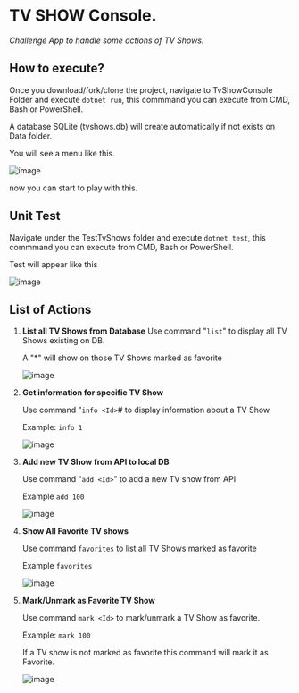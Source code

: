 # **TV SHOW Console.**

*Challenge App to handle some actions of TV Shows.*

## **How to execute?**

Once you download/fork/clone the project, navigate to TvShowConsole Folder and execute `dotnet run`, this commmand you can execute from CMD, Bash or PowerShell.

A database SQLite (tvshows.db) will create automatically if not exists on Data folder.

You will see a menu like this.

![image](https://github.com/ilcasco-manuelr/TvShowConsole/assets/125287482/e78c2b99-4592-4aa5-9ce4-2eba1b40b374)


now you can start to play with this.


## **Unit Test**

Navigate under the TestTvShows folder and execute `dotnet test`, this commmand you can execute from CMD, Bash or PowerShell.

Test will appear like this

![image](https://github.com/ilcasco-manuelr/TvShowConsole/assets/125287482/2c1118bf-c705-494a-b65f-f980d82dd7da)



## **List of Actions**

1. **List all TV Shows from Database**
	Use command "`list`" to display all TV Shows existing on DB.

      A "*" will show on those TV Shows marked as favorite
   
      ![image](https://github.com/ilcasco-manuelr/TvShowConsole/assets/125287482/23f5241c-75b1-460d-a8d7-421f72cf53c5)

2. **Get information for specific TV Show**

   Use command "`info <Id>`# to display information about a TV Show

      Example:
      `info 1`

      ![image](https://github.com/ilcasco-manuelr/TvShowConsole/assets/125287482/ef7a56c6-5ae0-4589-8358-a0483b03c0bf)

3. **Add new TV Show from API to local DB**

   Use command "`add <Id>`" to add a new TV show from API

   Example
   `add 100`

   ![image](https://github.com/ilcasco-manuelr/TvShowConsole/assets/125287482/ed07e8b9-38f3-420a-85b4-10b73f83d2c6)

4. **Show All Favorite TV shows**

   Use command `favorites` to list all TV Shows marked as favorite

   Example
   `favorites`

   ![image](https://github.com/ilcasco-manuelr/TvShowConsole/assets/125287482/1bea8b62-41ca-48b9-adef-b65b91f244c2)

5. **Mark/Unmark as Favorite TV Show**

   Use command `mark <Id>` to mark/unmark a TV Show as favorite.

   Example:
        `mark 100`

   If a TV show is not marked as favorite this command will mark it as Favorite.

   ![image](https://github.com/ilcasco-manuelr/TvShowConsole/assets/125287482/0616815a-37b6-4373-90af-56213ae2944a)




   
